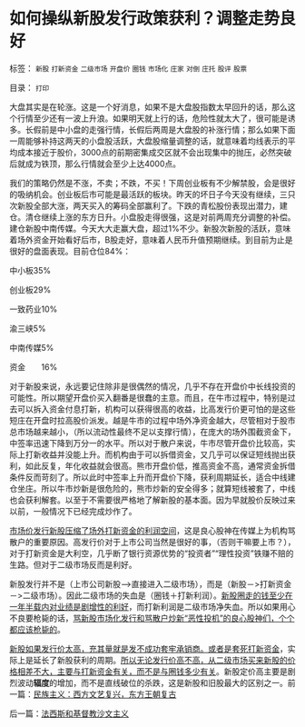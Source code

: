 # 如何操纵新股发行政策获利？调整走势良好

标签： `新股` `打新资金` `二级市场` `开盘价` `圈钱` `市场化` `庄家` `对倒` `庄托` `股评` `股票` 

目录： `打印`



大盘其实是在轮涨。这是一个好消息，如果不是大盘股指数太早回升的话，那么这个行情至少还有一波上升浪。如果明天就上行的话，危险性就太大了，很可能是诱多。长假前是中小盘的走强行情，长假后两周是大盘股的补涨行情；那么如果下面一周能够补持这两天的小盘股活跃，大盘股缩量调整的话，就意味着均线表示的平均成本接近于股价，3000点的前期密集成交区就不会出现集中的抛压，必然突破后就成为铁顶，那么行情就会至少上达4000点。



我们的策略仍然是不涨，不卖；不跌，不买！下周创业板有不少解禁股，会是很好的吸纳机会。创业板后市可能是最活跃的板块。昨天的坏日子今天没有继续，三只次新股全部大涨，两天买入的筹码全部赢利了。下跌的青松股份表现出潜力，建仓。清仓继续上涨的东方日升。小盘股走得很强，这是对前两周充分调整的补偿。建仓新股中南传媒。今天大大走赢大盘，超过1%不少。新股次新股的活跃，意味着场外资金开始看好后市，B股走好，意味着人民币升值预期继续。到目前为止是很好的盘面表现。目前仓位84%：

中小板35%

创业板29%

一致药业10%

渝三峡5%

中南传媒5%

资金　　16%

对于新股来说，永远要记住除非是很偶然的情况，几乎不存在开盘价中长线投资的可能性。所以期望开盘价买入翻番是很蠢的主意。而且，在牛市过程中，特别是过去可以拆入资金付息打新，机构可以获得很高的收益，比高发行价更可怕的是这些短庄在开盘时拉高股价派发。越是牛市的过程中场外净资金越大，尽管相对于股市总市场越来越小，（所以流动性最终不足以支撑行情），在庞大的场外围截资金下，中签率迅速下降到万分一的水平。所以对于散户来说，牛市尽管开盘价比较高，实际上打新收益并没能上升。而机构由于可以拆借资金，又几乎可以保证短线抛出获利，如此反复，年化收益就会很高。熊市开盘价低，推高资金不高，通常资金拆借条件反而苛刻了。所以此时中签率上升而开盘价下降，获利周期延长，适合中线建仓坐庄。所以牛市炒新是很危险的，熊市炒新的安全得多；就算短线被套了，中线也会获利解套。以至于不需要很严格地了解新股的基本面。因为早就股价反映过来以前，一般情况下已经完成炒作了。



[市场价发行新股压缩了场外打新资金的利润空间](../../../2010/2/3/新股市场化发行是二级市场利好.md)，这是良心股神在传媒上为机构骂散户的重要原因。高发行价对于上市公司当然是很好的事，（否则干嘛要上市？），对于打新资金是大利空，几乎断了银行资源优势的“投资者”“理性投资”铁赚不赔的生路。但对于二级市场反而是利好。



新股发行并不是（上市公司新股——>直接进入二级市场），而是（新股－>打新资金－>二级市场）。因此二级市场的失血是（圈钱＋打新利润）。[新股圈走的钱至少在一年半载内对业绩是剧增性的利好](../../../2009/9/24/新股的PE、PB都需要校正.md)，而打新利润是二级市场净失血。所以如果用心不良要枪毙的话，[骂新股市场化发行和骂散户炒新“恶性投机”的良心股神们，个个都应该枪毙的](../../../2010/1/29/攻击市场化新股发行的没一个好人.md)。



[新股如果发行价太高，充其量就是发不成功套牢承销商。或者是套死打新资金](../../../2009/12/25/打新的就是炒新的就是骂市场的.md)，实际上是延长了新股获利的周期。[所以无论发行价高不高，从二级市场买来新股的价格相差不大，主要与打新资金有关，而不是与圈钱多少有关](../../../2010/10/26/新价市场价发行二级市场反而便宜了.md)。新股定价高主要是剧烈波动**辐度**的增加，而不是直线破位的杀跌，这是新股和旧股最大的区别之一。前一篇：[民族主义：西方文艺复兴，东方王朝复古](../../../2010/10/27/民族主义：西方文艺复兴，东方王朝复古.md)

后一篇：[法西斯和基督教沙文主义](../../../2010/10/28/法西斯和基督教沙文主义.md)